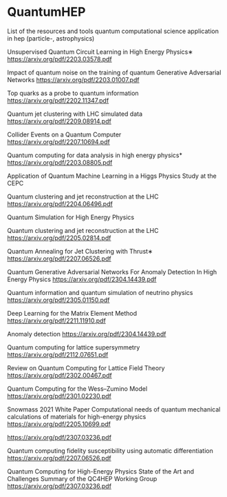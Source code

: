 # QuantumHEP
List of the resources and tools quantum computational science application in hep (particle-, astrophysics)

Unsupervised Quantum Circuit Learning in High Energy Physics∗
https://arxiv.org/pdf/2203.03578.pdf

Impact of quantum noise on the training of quantum Generative Adversarial Networks
https://arxiv.org/pdf/2203.01007.pdf

Top quarks as a probe to quantum information
https://arxiv.org/pdf/2202.11347.pdf

Quantum jet clustering with LHC simulated data
https://arxiv.org/pdf/2209.08914.pdf

Collider Events on a Quantum Computer
https://arxiv.org/pdf/2207.10694.pdf

Quantum computing for data analysis in high energy physics*
https://arxiv.org/pdf/2203.08805.pdf

Application of Quantum Machine Learning in a Higgs Physics Study at
the CEPC

Quantum clustering and jet reconstruction at the LHC
https://arxiv.org/pdf/2204.06496.pdf

Quantum Simulation for High Energy Physics

Quantum clustering and jet reconstruction at the LHC
https://arxiv.org/pdf/2205.02814.pdf

Quantum Annealing for Jet Clustering with Thrust∗
https://arxiv.org/pdf/2207.06526.pdf

Quantum Generative Adversarial Networks For Anomaly Detection In High Energy Physics
https://arxiv.org/pdf/2304.14439.pdf

Quantum information and quantum simulation of neutrino physics
https://arxiv.org/pdf/2305.01150.pdf

Deep Learning for the Matrix Element Method
https://arxiv.org/pdf/2211.11910.pdf

Anomaly detection
https://arxiv.org/pdf/2304.14439.pdf

Quantum computing for lattice supersymmetry
https://arxiv.org/pdf/2112.07651.pdf

Review on Quantum Computing for Lattice Field Theory
https://arxiv.org/pdf/2302.00467.pdf

Quantum Computing for the Wess–Zumino Model
https://arxiv.org/pdf/2301.02230.pdf

Snowmass 2021 White Paper
Computational needs of quantum mechanical calculations of
materials for high-energy physics
https://arxiv.org/pdf/2205.10699.pdf

https://arxiv.org/pdf/2307.03236.pdf

Quantum computing fidelity susceptibility using automatic differentiation
https://arxiv.org/pdf/2207.06526.pdf

Quantum Computing for High-Energy Physics
State of the Art and Challenges
Summary of the QC4HEP Working Group
https://arxiv.org/pdf/2307.03236.pdf


